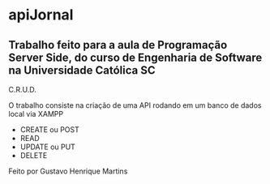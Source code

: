 # apiJornal
<h2>Trabalho feito para a aula de Programação Server Side, do curso de Engenharia de Software na Universidade Católica SC</h2>

<p>C.R.U.D.</p>
<p>O trabalho consiste na criação de uma API rodando em um banco de dados local via XAMPP

   - CREATE ou POST
   - READ
   - UPDATE ou PUT
   - DELETE</p>

<p>Feito por Gustavo Henrique Martins</p>

